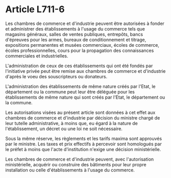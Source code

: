 # Article L711-6

Les chambres de commerce et d'industrie peuvent être autorisées à fonder et administrer des établissements à l'usage du commerce tels que magasins généraux, salles de ventes publiques, entrepôts, bancs d'épreuves pour les armes, bureaux de conditionnement et titrage, expositions permanentes et musées commerciaux, écoles de commerce, écoles professionnelles, cours pour la propagation des connaissances commerciales et industrielles.

L'administration de ceux de ces établissements qui ont été fondés par l'initiative privée peut être remise aux chambres de commerce et d'industrie d'après le voeu des souscripteurs ou donateurs.

L'administration des établissements de même nature créés par l'Etat, le département ou la commune peut leur être déléguée pour les établissements de même nature qui sont créés par l'Etat, le département ou la commune.

Les autorisations visées au présent article sont données à cet effet aux chambres de commerce et d'industrie par décision du ministre chargé de leur tutelle administrative, à moins que, eu égard à la nature de l'établissement, un décret ou une loi ne soit nécessaire.

Sous la même réserve, les règlements et les tarifs maxima sont approuvés par le ministre. Les taxes et prix effectifs à percevoir sont homologués par le préfet à moins que l'acte d'institution n'exige une décision ministérielle.

Les chambres de commerce et d'industrie peuvent, avec l'autorisation ministérielle, acquérir ou construire des bâtiments pour leur propre installation ou celle d'établissements à l'usage du commerce.
